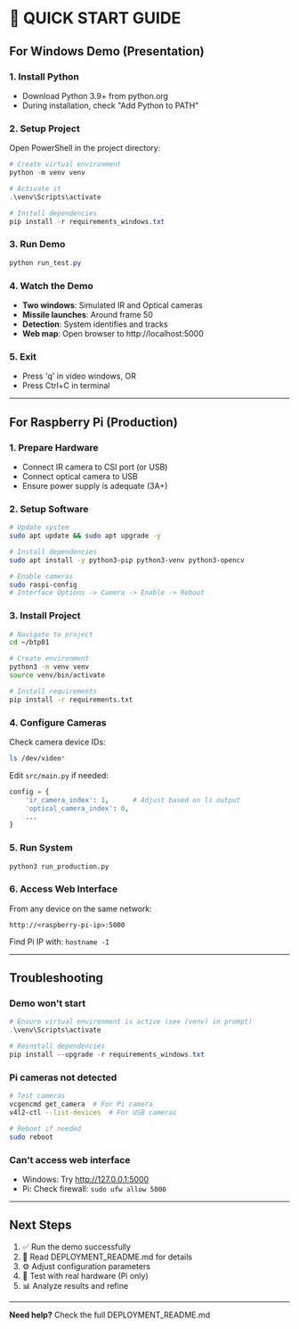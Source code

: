 # 🚀 QUICK START GUIDE

## For Windows Demo (Presentation)

### 1. Install Python
- Download Python 3.9+ from python.org
- During installation, check "Add Python to PATH"

### 2. Setup Project
Open PowerShell in the project directory:

```powershell
# Create virtual environment
python -m venv venv

# Activate it
.\venv\Scripts\activate

# Install dependencies
pip install -r requirements_windows.txt
```

### 3. Run Demo
```powershell
python run_test.py
```

### 4. Watch the Demo
- **Two windows**: Simulated IR and Optical cameras
- **Missile launches**: Around frame 50
- **Detection**: System identifies and tracks
- **Web map**: Open browser to http://localhost:5000

### 5. Exit
- Press 'q' in video windows, OR
- Press Ctrl+C in terminal

---

## For Raspberry Pi (Production)

### 1. Prepare Hardware
- Connect IR camera to CSI port (or USB)
- Connect optical camera to USB
- Ensure power supply is adequate (3A+)

### 2. Setup Software
```bash
# Update system
sudo apt update && sudo apt upgrade -y

# Install dependencies
sudo apt install -y python3-pip python3-venv python3-opencv

# Enable cameras
sudo raspi-config
# Interface Options -> Camera -> Enable -> Reboot
```

### 3. Install Project
```bash
# Navigate to project
cd ~/btp01

# Create environment
python3 -m venv venv
source venv/bin/activate

# Install requirements
pip install -r requirements.txt
```

### 4. Configure Cameras
Check camera device IDs:
```bash
ls /dev/video*
```

Edit `src/main.py` if needed:
```python
config = {
    'ir_camera_index': 1,      # Adjust based on ls output
    'optical_camera_index': 0,
    ...
}
```

### 5. Run System
```bash
python3 run_production.py
```

### 6. Access Web Interface
From any device on the same network:
```
http://<raspberry-pi-ip>:5000
```

Find Pi IP with: `hostname -I`

---

## Troubleshooting

### Demo won't start
```powershell
# Ensure virtual environment is active (see (venv) in prompt)
.\venv\Scripts\activate

# Reinstall dependencies
pip install --upgrade -r requirements_windows.txt
```

### Pi cameras not detected
```bash
# Test cameras
vcgencmd get_camera  # For Pi camera
v4l2-ctl --list-devices  # For USB cameras

# Reboot if needed
sudo reboot
```

### Can't access web interface
- Windows: Try http://127.0.0.1:5000
- Pi: Check firewall: `sudo ufw allow 5000`

---

## Next Steps

1. ✅ Run the demo successfully
2. 📖 Read DEPLOYMENT_README.md for details
3. ⚙️ Adjust configuration parameters
4. 🎯 Test with real hardware (Pi only)
5. 📊 Analyze results and refine

---

**Need help?** Check the full DEPLOYMENT_README.md
